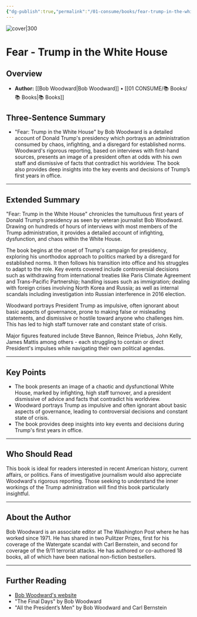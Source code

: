 ```yaml
---
{"dg-publish":true,"permalink":"/01-consume/books/fear-trump-in-the-white-house/","title":"Fear - Trump in the White House","tags":["politics","infighting","dysfunction","chaos"]}
---
```


![cover|300](https://upload.wikimedia.org/wikipedia/en/a/a4/Fear_by_Woodward_cover.jpg)
# Fear - Trump in the White House

## Overview
- **Author:** [[Bob Woodward\|Bob Woodward]] • [[01 CONSUME/📚 Books/📚 Books\|📚 Books]]
## Three-Sentence Summary
- "Fear: Trump in the White House" by Bob Woodward is a detailed account of Donald Trump's presidency which portrays an administration consumed by chaos, infighting, and a disregard for established norms. Woodward's rigorous reporting, based on interviews with first-hand sources, presents an image of a president often at odds with his own staff and dismissive of facts that contradict his worldview. The book also provides deep insights into the key events and decisions of Trump’s first years in office.

---

## Extended Summary
"Fear: Trump in the White House" chronicles the tumultuous first years of Donald Trump’s presidency as seen by veteran journalist Bob Woodward. Drawing on hundreds of hours of interviews with most members of the Trump administration, it provides a detailed account of infighting, dysfunction, and chaos within the White House.

The book begins at the onset of Trump's campaign for presidency, exploring his unorthodox approach to politics marked by a disregard for established norms. It then follows his transition into office and his struggles to adapt to the role. Key events covered include controversial decisions such as withdrawing from international treaties like Paris Climate Agreement and Trans-Pacific Partnership; handling issues such as immigration; dealing with foreign crises involving North Korea and Russia; as well as internal scandals including investigation into Russian interference in 2016 election.

Woodward portrays President Trump as impulsive, often ignorant about basic aspects of governance, prone to making false or misleading statements, and dismissive or hostile toward anyone who challenges him. This has led to high staff turnover rate and constant state of crisis.

Major figures featured include Steve Bannon, Reince Priebus, John Kelly, James Mattis among others - each struggling to contain or direct President's impulses while navigating their own political agendas.

---

## Key Points
- The book presents an image of a chaotic and dysfunctional White House, marked by infighting, high staff turnover, and a president dismissive of advice and facts that contradict his worldview.
- Woodward portrays Trump as impulsive and often ignorant about basic aspects of governance, leading to controversial decisions and constant state of crisis.
- The book provides deep insights into key events and decisions during Trump's first years in office.

---

## Who Should Read
This book is ideal for readers interested in recent American history, current affairs, or politics. Fans of investigative journalism would also appreciate Woodward's rigorous reporting. Those seeking to understand the inner workings of the Trump administration will find this book particularly insightful.

---

## About the Author
Bob Woodward is an associate editor at The Washington Post where he has worked since 1971. He has shared in two Pulitzer Prizes, first for his coverage of the Watergate scandal with Carl Bernstein, and second for coverage of the 9/11 terrorist attacks. He has authored or co-authored 18 books, all of which have been national non-fiction bestsellers.

---

## Further Reading
- [Bob Woodward's website](http://bobwoodward.com/)
- "The Final Days" by Bob Woodward
- "All the President’s Men" by Bob Woodward and Carl Bernstein
